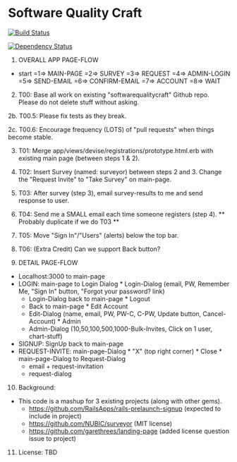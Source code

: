 Software Quality Craft
======================

[![Build Status](https://travis-ci.org/jasnow/SoftwareQualityCraft.png)](https://travis-ci.org/jasnow/SoftwareQualityCraft)

[![Dependency Status](https://gemnasium.com/jasnow/SoftwareQualityCraft.png)](https://gemnasium.com/jasnow/SoftwareQualityCraft)

 1. OVERALL APP PAGE-FLOW
  * start =1=> MAIN-PAGE =2=> SURVEY =3=> REQUEST =4=> ADMIN-LOGIN =5=> SEND-EMAIL =6=> CONFIRM-EMAIL =7=> ACCOUNT =8=> WAIT

 2. T00: Base all work on existing "softwarequalitycraft" Github repo. Please do not delete stuff without asking.

 2b. T00.5: Please fix tests as they break.

 2c. T00.6: Encourage frequency (LOTS) of "pull requests" when things become stable.

 3. T01: Merge app/views/devise/registrations/prototype.html.erb with existing main page (between steps 1 & 2).

 4. T02: Insert Survey (named: surveyor) between steps 2 and 3.
    Change the "Request Invite" to "Take Survey" on main-page.

 5. T03: After survey (step 3), email survey-results to me and send response to user.

 6. T04: Send me a SMALL email each time someone registers (step 4). ** Probably duplicate if we do T03 **

 7. T05: Move "Sign In"/"Users" (alerts) below the top bar.

 8. T06: (Extra Credit) Can we support Back button?

 9. DETAIL PAGE-FLOW
  * Localhost:3000 to main-page
   * LOGIN: main-page to Login Dialog
    * Login-Dialog (email, PW, Remember Me, "Sign In" button, "Forgot your password? link)
     * Login-Dialog back to main-page
    * Logout
     * Back to main-page
    * Edit Account
     * Edit-Dialog (name, email, PW, PW-C, C-PW, Update button, Cancel-Account)
    * Admin
     * Admin-Dialog (10,50,100,500,1000-Bulk-Invites, Click on 1 user, chart-stuff)
   * SIGNUP: SignUp back to main-page
   * REQUEST-INVITE: main-page-Dialog
    * "X" (top right corner)
    * Close
    * main-page-Dialog to Request-Dialog
     * email + request-invitation
     * request-dialog

 10. Background:
  * This code is a mashup for 3 existing projects (along with other gems).
    * https://github.com/RailsApps/rails-prelaunch-signup (expected to include in project)
    * https://github.com/NUBIC/surveyor (MIT license)
    * https://github.com/garethrees/landing-page (added license question issue to project)


 11. License: TBD
